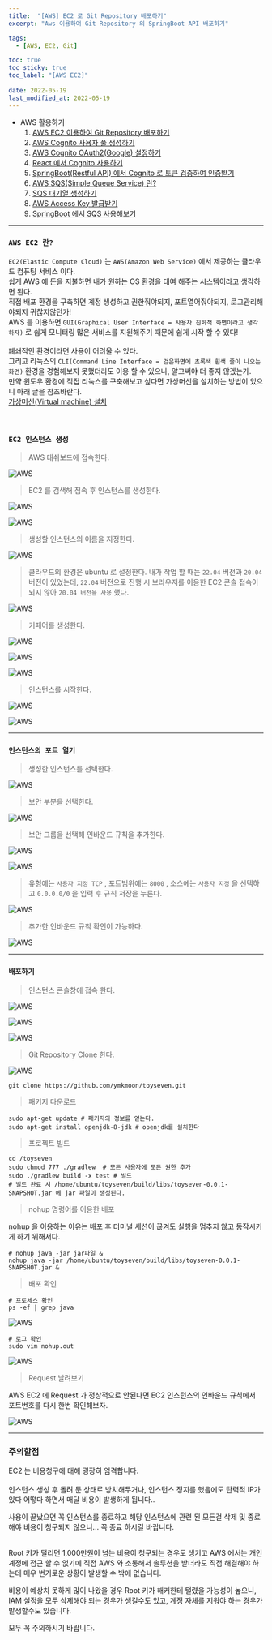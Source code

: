 ```yaml
---
title:  "[AWS] EC2 로 Git Repository 배포하기"
excerpt: "Aws 이용하여 Git Repository 의 SpringBoot API 배포하기"

tags:
  - [AWS, EC2, Git]

toc: true
toc_sticky: true
toc_label: "[AWS EC2]"
 
date: 2022-05-19
last_modified_at: 2022-05-19
---
```


- AWS 활용하기
  1.  [AWS EC2 이용하여 Git Repository 배포하기](https://ymkmoon.github.io/Aws-01-Ec2/)
  2.  [AWS Cognito 사용자 풀 생성하기](https://ymkmoon.github.io/Aws-02-Cognito/)
  3.  [AWS Cognito OAuth2(Google) 설정하기](https://ymkmoon.github.io/Aws-03-Cognito-OAuth2/)
  4.  [React 에서 Cognito 사용하기](https://ymkmoon.github.io/Aws-04-Cognito-React/)
  5.  [SpringBoot(Restful API) 에서 Cognito 로 토큰 검증하여 인증받기](https://ymkmoon.github.io/Aws-05-Springboot-Cognito/)
  6.  [AWS SQS(Simple Queue Service) 란?](https://ymkmoon.github.io/Aws-06-Sqs/)
  7.  [SQS 대기열 생성하기](https://ymkmoon.github.io/Aws-07-Sqs-Create/)
  8.  [AWS Access Key 발급받기](https://ymkmoon.github.io/Aws-08-Access-Key/)
  9.  [SpringBoot 에서 SQS 사용해보기](https://ymkmoon.github.io/Aws-09-Sqs-Message/)

<hr/>

### ``AWS EC2 란?``

`EC2(Elastic Compute Cloud)` 는 `AWS(Amazon Web Service)` 에서 제공하는 클라우드 컴퓨팅 서비스 이다. <br>
쉽게 AWS 에 돈을 지불하면 내가 원하는 OS 환경을 대여 해주는 시스템이라고 생각하면 된다. <br>
직접 배포 환경을 구축하면 계정 생성하고 권한줘야되지, 포트열어줘야되지, 로그관리해야되지 귀찮지않던가! <br>
AWS 를 이용하면 `GUI(Graphical User Interface = 사용자 친화적 화면이라고 생각하자)` 로 쉽게 모니터링 많은 서비스를 지원해주기 때문에 쉽게 시작 할 수 있다! <br>
<br>
폐쇄적인 환경이라면 사용이 어려울 수 있다. <br>
그리고 리눅스의 `CLI(Command Line Interface = 검은화면에 초록색 흰색 줄이 나오는 화면)` 환경을 경험해보지 못했더라도 이용 할 수 있으나, 알고써야 더 좋지 않겠는가. <br>
만약 윈도우 환경에 직접 리눅스를 구축해보고 싶다면 가상머신을 설치하는 방법이 있으니 아래 글을 참조바란다. <br>
[가상머신(Virtual machine) 설치](https://ymkmoon.github.io/Linux-02-VMWare/)


<br>

### ``EC2 인스턴스 생성``

> AWS 대쉬보드에 접속한다.

![AWS](/assets/image/aws/AWS_EC2_01.PNG)


> EC2 를 검색해 접속 후 인스턴스를 생성한다.

![AWS](/assets/image/aws/AWS_EC2_02.PNG)

![AWS](/assets/image/aws/AWS_EC2_03.PNG)


> 생성할 인스턴스의 이름을 지정한다.

![AWS](/assets/image/aws/AWS_EC2_04.PNG)


> 클라우드의 환경은 ubuntu 로 설정한다. 
내가 작업 할 때는 `22.04` 버전과 `20.04` 버전이 있었는데, `22.04` 버전으로 진행 시 브라우저를 이용한 EC2 콘솔 접속이 되지 않아 `20.04 버전을 사용` 했다.

![AWS](/assets/image/aws/AWS_EC2_05.PNG)


> 키페어를 생성한다.

![AWS](/assets/image/aws/AWS_EC2_06.PNG)

![AWS](/assets/image/aws/AWS_EC2_07.PNG)

![AWS](/assets/image/aws/AWS_EC2_08.PNG)


> 인스턴스를 시작한다.

![AWS](/assets/image/aws/AWS_EC2_09.PNG)

![AWS](/assets/image/aws/AWS_EC2_10.PNG)


<hr/>


### ``인스턴스의 포트 열기``

> 생성한 인스턴스를 선택한다.

![AWS](/assets/image/aws/AWS_EC2_11.PNG)


> 보안 부분을 선택한다.

![AWS](/assets/image/aws/AWS_EC2_12.PNG)


> 보안 그룹을 선택해 인바운드 규칙을 추가한다.

![AWS](/assets/image/aws/AWS_EC2_13.PNG)

![AWS](/assets/image/aws/AWS_EC2_14.PNG)


> 유형에는 `사용자 지정 TCP` , 포트범위에는 `8000` , 소스에는 `사용자 지정` 을 선택하고 `0.0.0.0/0` 을 입력 후 규칙 저장을 누른다.

![AWS](/assets/image/aws/AWS_EC2_15.PNG)


> 추가한 인바운드 규칙 확인이 가능하다.

![AWS](/assets/image/aws/AWS_EC2_16.PNG)


<hr/>


### ``배포하기``

> 인스턴스 콘솔창에 접속 한다.

![AWS](/assets/image/aws/AWS_EC2_17.PNG)


![AWS](/assets/image/aws/AWS_EC2_18.PNG)

![AWS](/assets/image/aws/AWS_EC2_19.PNG)


> Git Repository Clone 한다.

![AWS](/assets/image/aws/AWS_EC2_20.PNG)


```console
git clone https://github.com/ymkmoon/toyseven.git 
```

> 패키지 다운로드

```console
sudo apt-get update # 패키지의 정보를 얻는다.
sudo apt-get install openjdk-8-jdk # openjdk를 설치한다
```


> 프로젝트 빌드

```console
cd /toyseven
sudo chmod 777 ./gradlew  # 모든 사용자에 모든 권한 추가
sudo ./gradlew build -x test # 빌드
# 빌드 완료 시 /home/ubuntu/toyseven/build/libs/toyseven-0.0.1-SNAPSHOT.jar 에 jar 파일이 생성된다.
```

> nohup 명령어를 이용한 배포

nohup 을 이용하는 이유는 배포 후 터미널 세션이 끊겨도 실행을 멈추지 않고 동작시키게 하기 위해서다.

```console
# nohup java -jar jar파일 &
nohup java -jar /home/ubuntu/toyseven/build/libs/toyseven-0.0.1-SNAPSHOT.jar &
```


> 배포 확인

```console
# 프로세스 확인
ps -ef | grep java
```

![AWS](/assets/image/aws/AWS_EC2_21.PNG)


```console
# 로그 확인
sudo vim nohup.out
```

![AWS](/assets/image/aws/AWS_EC2_22.PNG)


> Request 날려보기

AWS EC2 에 Request 가 정상적으로 안된다면 EC2 인스턴스의 인바운드 규칙에서 포트번호를 다시 한번 확인해보자.

![AWS](/assets/image/aws/AWS_EC2_23.PNG)

<hr/>

### 주의할점

EC2 는 비용청구에 대해 굉장히 엄격합니다. <br>
<br>
인스턴스 생성 후 돌려 둔 상태로 방치해두거나, 인스턴스 정지를 했음에도 탄력적 IP가 있다 어떻다 하면서 매달 비용이 발생하게 됩니다.. <br>

사용이 끝났으면 꼭 인스턴스를 종료하고 해당 인스턴스에 관련 된 모든걸 삭제 및 종료해야 비용이 청구되지 않으니... 꼭 종료 하시길 바랍니다. <br>
<br>

Root 키가 털리면 1,000만원이 넘는 비용이 청구되는 경우도 생기고 AWS 에서는 개인 계정에 접근 할 수 없기에 직접 AWS 와 소통해서 솔루션을 받더라도 직접 해결해야 하는데 매우 번거로운 상황이 발생할 수 밖에 없습니다. <br>

비용이 예상치 못하게 많이 나왔을 경우 Root 키가 해커한테 털렸을 가능성이 높으니, IAM 설정을 모두 삭제해야 되는 경우가 생길수도 있고, 계정 자체를 지워야 하는 경우가 발생할수도 있습니다. <br>

모두 꼭 주의하시기 바랍니다.


